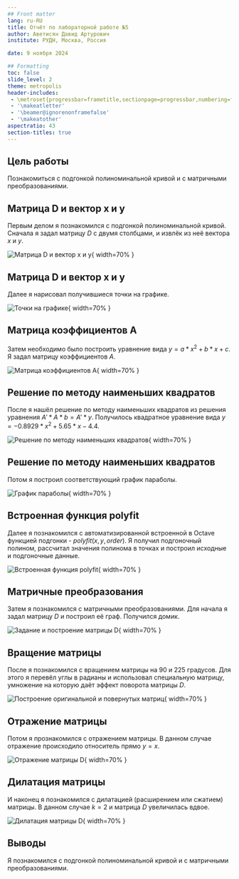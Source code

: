 ```yaml
---
## Front matter
lang: ru-RU
title: Отчёт по лабораторной работе №5
author: Аветисян Давид Артурович
institute: РУДН, Москва, Россия

date: 9 ноября 2024

## Formatting
toc: false
slide_level: 2
theme: metropolis
header-includes: 
 - \metroset{progressbar=frametitle,sectionpage=progressbar,numbering=fraction}
 - '\makeatletter'
 - '\beamer@ignorenonframefalse'
 - '\makeatother'
aspectratio: 43
section-titles: true
---
```


## Цель работы

Познакомиться с подгонкой полиноминальной кривой и с матричными преобразованиями.

## Матрица D и вектор x и y

Первым делом я познакомился с подгонкой полиноминальной кривой. Сначала я задал матрицу $D$ с двумя столбцами, и извлёк из неё вектора $x$ и $y$.

![Матрица D и вектор x и y](image05/image_01.png){ width=70% }

## Матрица D и вектор x и y

Далее я нарисовал получившиеся точки на графике.

![Точки на графике](image05/image_02.png){ width=70% }

## Матрица коэффициентов A

Затем необходимо было построить уравнение вида $y = a * x^2 + b * x + c$. Я задал матрицу коэффициентов $A$.

![Матрица коэффициентов A](image05/image_03.png){ width=70% }

## Решение по методу наименьших квадратов

После я нашёл решение по методу наименьших квадратов из решения уравнения $A' * A * b = A' * y$. Получилось квадратное уравнение вида $y = -0.8929 * x^2 + 5.65 * x - 4.4$.

![Решение по методу наименьших квадратов](image05/image_04.png){ width=70% }

## Решение по методу наименьших квадратов

Потом я построил соответствующий график параболы.

![График параболы](image05/image_05.png){ width=70% }

## Встроенная функция polyfit

Далее я познакомился с автоматизированной встроенной в Octave функцией подгонки - $polyfit (x, y, order)$. Я получил подгоночный полином, рассчитал значения полинома в точках и построил исходные и подгоночные данные.

![Встроенная функция polyfit](image05/image_06.png){ width=70% }

## Матричные преобразования

Затем я познакомился с матричными преобразованиями. Для начала я задал матрицу $D$ и построил её граф. Получился домик.

![Задание и построение матрицы D](image05/image_07.png){ width=70% }

## Вращение матрицы

После я познакомился с вращением матрицы на 90 и 225 градусов. Для этого я перевёл углы в радианы и использовал специальную матрицу, умножение на которую даёт эффект поворота матрицы $D$.

![Построение оригинальной и повернутых матриц](image05/image_10.png){ width=70% }

## Отражение матрицы

Потом я прознакомился с отражением матрицы. В данном случае отражение происходило относитель прямо $y = x$.

![Отражение матрицы D](image05/image_11.png){ width=70% }

## Дилатация матрицы

И наконец я познакомился с дилатацией (расширением или сжатием) матрицы. В данном случае $k = 2$ и матрица $D$ увеличилась вдвое.

![Дилатация матрицы D](image05/image_12.png){ width=70% }

## Выводы

Я познакомился с подгонкой полиноминальной кривой и с матричными преобразованиями.
